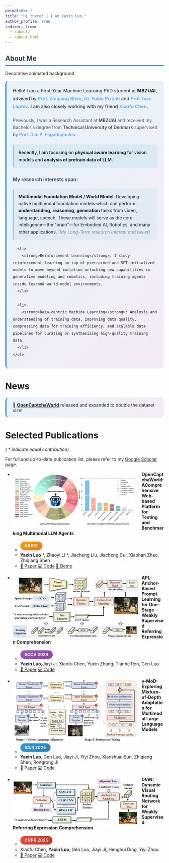 ```yaml
---
permalink: /
title: "Hi there! 👋 I am Yaxin Luo."
author_profile: true
redirect_from: 
  - /about/
  - /about.html
---
```


<div class="section-header">
About Me
</div>

<div class="blob-field">
<span class="sr-only">Decorative animated background</span>
<div class="about-me-content">
  <div class="intro-text">
    Hello! I am a First-Year Machine Learning PhD student at <a href="https://mbzuai.ac.ae/" class="institution-link">MBZUAI</a>, advised by <a href="https://zhiqiangshen.com/" class="advisor-link">Prof. Zhiqiang Shen</a>, <a href="https://fabvio.github.io/" class="advisor-link">Dr. Fabio Pizzati</a> and <a href="https://www.di.ens.fr/~laptev/" class="advisor-link">Prof. Ivan Laptev</a>. I am also closely working with my friend <a href="https://xxfchen.github.io/XiaofuChen/" class="collaborator-link">Xiaofu Chen</a>.
  </div>
  
  <div class="background-text">
    Previously, I was a Research Assistant at <strong>MBZUAI</strong> and received my Bachelor's degree from <a href="https://www.dtu.dk/english/" class="institution-link">Technical University of Denmark</a> supervised by <a href="https://dimipapa.github.io/" class="advisor-link">Prof. Dim P. Papadopoulos</a>.
  </div>
  
  <div class="current-focus">
    Recently, I am focusing on <strong>physical aware learning</strong> for vision models and <strong>analysis of pretrain data of LLM</strong>.
  </div>
  
  <div class="research-interests">
    <h4>My research interests span:</h4>
    <ul>
      <li>
        <strong>Multimodal Foundation Model / World Model</strong>: Developing native multimodal foundation models which can perform <strong>understanding</strong>, <strong>reasoning</strong>, <strong>generation</strong> tasks from video, language, speech. These models will serve as the core intelligence—the "brain"—for Embodied AI, Robotics, and many other applications. <em>(My Long-Term research interest and belief)</em>
      </li>
      
      <li>
        <strong>Reinforcement Learning</strong>: I study reinforcement learning on top of pretrained and SFT-initialized models to move beyond imitation—unlocking new capabilities in generative modeling and robotics, including training agents inside learned world-model environments.
      </li>
      
      <li>
        <strong>Data-centric Machine Learning</strong>: Analysis and understanding of training data, improving data quality, compressing data for training efficiency, and scalable data pipelines for curating or synthesizing high-quality training data.
      </li>
    </ul>
  </div>
</div>
</div>


News
======

<div class="news-item">
🚀 <strong><a href="https://github.com/MetaAgentX/OpenCaptchaWorld">OpenCaptchaWorld</a></strong> released and expanded to double the dataset size!
</div>


<div id="pub-strip-anchor"></div>

Selected Publications
======
*( * indicate equal contribution)*

For full and up-to-date publication list, please refer to my [Google Scholar](https://scholar.google.com/citations?user=tEaSCzYAAAAJ&hl=en) page.

<!-- Publications: reverted to original Markdown layout -->
* <img src="./images/opencaptchaworld.png" width="400px" align="left" style="margin-right:10px" class="publication-image"> **OpenCaptchaWorld: AComprehensive Web-based Platform for Testing and Benchmarking Multimodal LLM Agents**
  * <span class="venue-badge arxiv">arXiv</span>
  * **Yaxin Luo** *, Zhaoyi Li *, Jiacheng Liu, Jiacheng Cui, Xiaohan Zhao, Zhiqiang Shen
  * <a href="https://arxiv.org/abs/2505.24878" class="enhanced-link paper-link">📄 Paper</a> <a href="https://github.com/MetaAgentX/OpenCaptchaWorld" class="enhanced-link code-link">💻 Code</a> <a href="https://huggingface.co/spaces/YaxinLuo/Open_CaptchaWorld" class="enhanced-link demo-link">🚀 Demo</a>

* <img src="./images/APL.png" width="400px" align="left" style="margin-right:10px" class="publication-image"> **APL: Anchor-Based Prompt Learning for One-Stage Weakly Supervised Referring Expression Comprehension**
  * <span class="venue-badge eccv">ECCV 2024</span>
  * **Yaxin Luo**,Jiayi Ji, Xiaofu Chen, Yuxin Zhang, Tianhe Ren, Gen Luo
  * <a href="https://link.springer.com/chapter/10.1007/978-3-031-72624-8_12" class="enhanced-link paper-link">📄 Paper</a> <a href="https://github.com/Yaxin9Luo/APL" class="enhanced-link code-link">💻 Code</a>

* <img src="./images/MoD.png" width="400px" align="left" style="margin-right:10px" class="publication-image"> **γ-MoD: Exploring Mixture-of-Depth Adaptation for Multimodal Large Language Models**
  * <span class="venue-badge iclr">ICLR 2025</span>
  * **Yaxin Luo**, Gen Luo, Jiayi Ji, Yiyi Zhou, Xiaoshuai Sun, Zhiqiang Shen, Rongrong Ji
  * <a href="https://arxiv.org/abs/2410.13859" class="enhanced-link paper-link">📄 Paper</a> <a href="https://github.com/Yaxin9Luo/gamma-MoD" class="enhanced-link code-link">💻 Code</a>

* <img src="./images/DViN.png" width="400px" align="left" style="margin-right:10px" class="publication-image"> **DViN: Dynamic Visual Routing Network for Weakly Supervised Referring Expression Comprehension**
  * <span class="venue-badge cvpr">CVPR 2025</span>
  * Xiaofu Chen, **Yaxin Luo**, Gen Luo, Jiayi Ji, Henghui Ding, Yiyi Zhou
  * <a href="https://openaccess.thecvf.com/content/CVPR2025/html/Chen_DViN_Dynamic_Visual_Routing_Network_for_Weakly_Supervised_Referring_Expression_CVPR_2025_paper.html" class="enhanced-link paper-link">📄 Paper</a> <a href="https://github.com/XxFChen/DViN" class="enhanced-link code-link">💻 Code</a>


<style>
/* Beautiful Conference Venue Badges */
.venue-badge {
  display: inline-block;
  padding: 6px 14px;
  border-radius: 20px;
  font-size: 0.9em;
  font-weight: 700;
  text-transform: uppercase;
  letter-spacing: 0.5px;
  color: white !important;
  margin: 4px 8px 4px 0;
  box-shadow: 0 2px 8px rgba(0, 0, 0, 0.15);
  transition: all 0.3s ease;
  position: relative;
  overflow: hidden;
}

.venue-badge:before {
  content: '';
  position: absolute;
  top: 0;
  left: -100%;
  width: 100%;
  height: 100%;
  background: linear-gradient(90deg, transparent, rgba(255,255,255,0.3), transparent);
  transition: left 0.5s;
}

.venue-badge:hover {
  transform: translateY(-2px) scale(1.05);
  box-shadow: 0 6px 20px rgba(0, 0, 0, 0.25);
}

.venue-badge:hover:before {
  left: 100%;
}

/* Specific Conference Colors */
.venue-badge.cvpr {
  background: linear-gradient(135deg, #e74c3c 0%, #c0392b 100%);
}
.venue-badge.cvpr:hover { box-shadow: 0 6px 20px rgba(231, 76, 60, 0.4); }

.venue-badge.eccv {
  background: linear-gradient(135deg, #9b59b6 0%, #8e44ad 100%);
}
.venue-badge.eccv:hover { box-shadow: 0 6px 20px rgba(155, 89, 182, 0.4); }

.venue-badge.iclr {
  background: linear-gradient(135deg, #3498db 0%, #2980b9 100%);
}
.venue-badge.iclr:hover { box-shadow: 0 6px 20px rgba(52, 152, 219, 0.4); }

.venue-badge.arxiv {
  background: linear-gradient(135deg, #f39c12 0%, #e67e22 100%);
}
.venue-badge.arxiv:hover { box-shadow: 0 6px 20px rgba(243, 156, 18, 0.4); }

.venue-badge.nips,
.venue-badge.neurips {
  background: linear-gradient(135deg, #1abc9c 0%, #16a085 100%);
}
.venue-badge.nips:hover,
.venue-badge.neurips:hover { box-shadow: 0 6px 20px rgba(26, 188, 156, 0.4); }

.venue-badge.icml {
  background: linear-gradient(135deg, #34495e 0%, #2c3e50 100%);
}
.venue-badge.icml:hover { box-shadow: 0 6px 20px rgba(52, 73, 94, 0.4); }

.venue-badge.aaai {
  background: linear-gradient(135deg, #e67e22 0%, #d35400 100%);
}
.venue-badge.aaai:hover { box-shadow: 0 6px 20px rgba(230, 126, 34, 0.4); }

.venue-badge.ijcai {
  background: linear-gradient(135deg, #27ae60 0%, #229954 100%);
}
.venue-badge.ijcai:hover { box-shadow: 0 6px 20px rgba(39, 174, 96, 0.4); }

/* News item enhanced styling */
.news-item {
  padding: 15px 20px;
  margin: 12px 0;
  background: linear-gradient(135deg, rgba(52, 152, 219, 0.1) 0%, rgba(155, 89, 182, 0.1) 100%);
  border-radius: 12px;
  border-left: 4px solid #3498db;
  transition: all 0.3s ease;
}
.news-item:hover {
  transform: translateX(5px);
  box-shadow: 0 4px 15px rgba(52, 152, 219, 0.2);
  background: linear-gradient(135deg, rgba(52, 152, 219, 0.15) 0%, rgba(155, 89, 182, 0.15) 100%);
}

/* About Me section enhancement */
.section-header {
  font-size: 1.5em;
  font-weight: 700;
  color: #2c3e50;
  margin: 30px 0 15px 0;
  padding-bottom: 8px;
  border-bottom: 3px solid #3498db;
  position: relative;
}
.section-header:after {
  content: '';
  position: absolute;
  bottom: -3px;
  left: 0;
  width: 50px;
  height: 3px;
  background: linear-gradient(90deg, #3498db, #9b59b6);
}

.about-me-content {
  padding: 20px;
  margin: 15px 0;
  background: linear-gradient(135deg, rgba(52, 152, 219, 0.1) 0%, rgba(155, 89, 182, 0.1) 100%);
  border-radius: 12px;
  border-left: 4px solid #3498db;
  transition: all 0.3s ease;
  line-height: 1.6;
}
.about-me-content:hover {
  transform: translateX(3px);
  box-shadow: 0 8px 25px rgba(52, 152, 219, 0.1);
}

.about-me-content ul { margin: 15px 0; padding-left: 20px; }
.about-me-content ul li {
  margin: 8px 0; padding: 8px 0; border-radius: 8px; transition: all 0.3s ease;
}
.about-me-content ul li:hover { background: rgba(52, 152, 219, 0.1); padding-left: 10px; }

/* ✅ 只加粗，不上色 */
.about-me-content strong {
  color: inherit;
  font-weight: 700;
}

/* 全局链接（About 区域） */
.about-me-content a {
  color: #3498db;
  text-decoration: none;
  transition: all 0.3s ease;
}
.about-me-content a:hover {
  color: #9b59b6;
  text-decoration: underline;
}

/* ✅ 学校/机构：加粗，保持继承颜色 */
.about-me-content .institution-link {
  font-weight: 700;
  color: inherit;
  text-decoration: none;
  transition: all 0.2s ease;
}
.about-me-content .institution-link:hover {
  text-decoration: underline;
}

/* ✅ 人名：soft blue-green */
.about-me-content .advisor-link,
.about-me-content .collaborator-link {
  color: #5dade2;
  font-weight: 600;
  text-decoration: none;
  transition: all 0.2s ease;
}
.about-me-content .advisor-link:hover,
.about-me-content .collaborator-link:hover {
  color: #3498db;
  text-decoration: underline;
}

.about-me-content .intro-text { margin-bottom: 20px; line-height: 1.7; font-size: 1.05em; }
.about-me-content .background-text { margin-bottom: 20px; line-height: 1.6; color: #555; }

.about-me-content .current-focus {
  margin-bottom: 25px; padding: 15px;
  background: rgba(173, 216, 230, 0.3);
  border-radius: 8px; border-left: 3px solid #87ceeb; font-weight: 500;
}

.about-me-content .research-interests { margin-top: 25px; }
.about-me-content .research-interests h4 { color: #2c3e50; margin-bottom: 15px; font-size: 1.1em; font-weight: 600; }
.about-me-content .research-interests ul { margin: 0; padding-left: 0; list-style: none; }
.about-me-content .research-interests li {
  margin: 15px 0; padding: 15px;
  background: rgba(173, 216, 230, 0.2);
  border-radius: 8px; border-left: 3px solid #87ceeb;
  transition: all 0.3s ease; line-height: 1.6;
}
.about-me-content .research-interests li:hover {
  background: rgba(173, 216, 230, 0.3);
  transform: translateX(5px);
  box-shadow: 0 4px 15px rgba(135, 206, 235, 0.2);
}

.about-me-content em { color: #7f8c8d; font-style: italic; }

/* Greeting Title (unchanged visual flair) */
.greeting-title {
  display: inline-block;
  background: linear-gradient(135deg, #667eea 0%, #764ba2 50%, #f093fb 100%);
  background-size: 200% 200%;
  -webkit-background-clip: text;
  -webkit-text-fill-color: transparent;
  background-clip: text;
  animation: gradient-shift 3s ease infinite;
  font-weight: 700;
  position: relative;
  box-shadow: 0 0 20px rgba(102, 126, 234, 0.3);
  transition: all 0.3s ease;
}
.greeting-title:hover { transform: scale(1.02); box-shadow: 0 0 30px rgba(102, 126, 234, 0.5); }
.greeting-title:before {
  content: ''; position: absolute; top: -2px; left: -2px; right: -2px; bottom: -2px;
  background: linear-gradient(135deg, #667eea, #764ba2, #f093fb);
  background-size: 200% 200%; animation: gradient-shift 3s ease infinite; z-index: -1;
  border-radius: 8px; opacity: 0.3; filter: blur(4px);
}
.greeting-title:after { content: '✨'; position: absolute; top: -10px; right: -15px; font-size: 0.8em; animation: sparkle 2s ease-in-out infinite; opacity: 0.8; }

.wave-emoji { display: inline-block; animation: wave 2s ease-in-out infinite; transform-origin: 70% 70%; font-size: 1.2em; }
@keyframes wave { 0%,100%{transform:rotate(0)}10%{transform:rotate(14deg)}20%{transform:rotate(-8deg)}30%{transform:rotate(14deg)}40%{transform:rotate(-4deg)}50%{transform:rotate(10deg)}60%{transform:rotate(0)} }
@keyframes rainbow-shift { 0%{background-position:0% 50%}50%{background-position:100% 50%}100%{background-position:0% 50%} }
@keyframes sparkle { 0%,100%{transform:scale(1) rotate(0); opacity:.8}50%{transform:scale(1.2) rotate(180deg); opacity:1} }

/* Responsive design for badges */
@media (max-width: 768px) {
  .venue-badge { padding: 4px 10px; font-size: 0.8em; margin: 2px 4px 2px 0; }
}
@media (max-width: 480px) {
  .venue-badge { padding: 3px 8px; font-size: 0.75em; }
}
</style>
